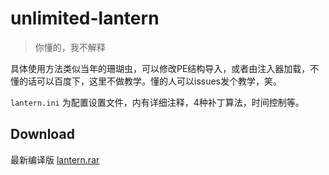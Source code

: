 # unlimited-lantern
>你懂的，我不解释

具体使用方法类似当年的珊瑚虫，可以修改PE结构导入，或者由注入器加载，不懂的话可以百度下，这里不做教学。懂的人可以issues发个教学，笑。

`lantern.ini` 为配置设置文件，内有详细注释，4种补丁算法，时间控制等。

Download
-
最新编译版 [lantern.rar](https://github.com/JuncoJet/unlimited-landeng-for-win/raw/master/Release/lantern.rar)
